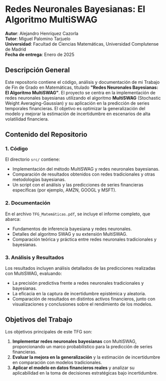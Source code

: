 # Redes Neuronales Bayesianas: El Algoritmo MultiSWAG

**Autor**: Alejandro Henríquez Cazorla  
**Tutor**: Miguel Palomino Tarjuelo  
**Universidad**: Facultad de Ciencias Matemáticas, Universidad Complutense de Madrid  
**Fecha de entrega**: Enero de 2025

## Descripción General

Este repositorio contiene el código, análisis y documentación de mi Trabajo de Fin de Grado en Matemáticas, titulado **"Redes Neuronales Bayesianas: El Algoritmo MultiSWAG"**. El proyecto se centra en la implementación de redes neuronales bayesianas utilizando el algoritmo **MultiSWAG** (Stochastic Weight Averaging-Gaussian) y su aplicación en la predicción de series temporales financieras. El objetivo es optimizar la generalización del modelo y mejorar la estimación de incertidumbre en escenarios de alta volatilidad financiera.

## Contenido del Repositorio

### 1. Código
El directorio `src/` contiene:
- Implementación del método MultiSWAG y redes neuronales bayesianas.
- Comparación de resultados obtenidos con redes tradicionales y otras metodologías bayesianas.
- Un script con el análisis y las predicciones de series financieras específicas (por ejemplo, AMZN, GOOGL y MSFT).

### 2. Documentación
En el archivo `TFG_Matemáticas.pdf`, se incluye el informe completo, que abarca:
- Fundamentos de inferencia bayesiana y redes neuronales.
- Detalles del algoritmo SWAG y su extensión MultiSWAG.
- Comparación teórica y práctica entre redes neuronales tradicionales y bayesianas.

### 3. Análisis y Resultados
Los resultados incluyen análisis detallados de las predicciones realizadas con MultiSWAG, evaluando:
- La precisión predictiva frente a redes neuronales tradicionales y bayesianas.
- La eficacia en la captura de incertidumbre epistémica y aleatoria.
- Comparación de resultados en distintos activos financieros, junto con visualizaciones y conclusiones sobre el rendimiento de los modelos.

## Objetivos del Trabajo

Los objetivos principales de este TFG son:
1. **Implementar redes neuronales bayesianas** con MultiSWAG, proporcionando un marco probabilístico para la predicción de series financieras.
2. **Evaluar la mejora en la generalización** y la estimación de incertidumbre en comparación con modelos tradicionales.
3. **Aplicar el modelo en datos financieros reales** y analizar su aplicabilidad en la toma de decisiones estratégicas bajo incertidumbre.

